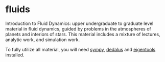 # fluids
Introduction to Fluid Dynamics:  upper undergraduate to graduate level material in fluid dynamics, guided by problems in the atmospheres of planets and interiors of stars.  This material includes a mixture of lectures, analytic work, and simulation work.  

To fully utilize all material, you will need [sympy](https://www.sympy.org/), [dedalus](https://dedalus-project.org/) and [eigentools](https://github.com/DedalusProject/eigentools) installed.
